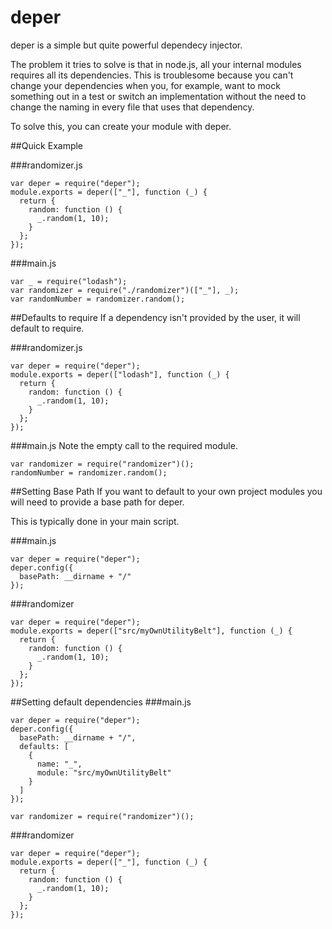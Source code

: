 deper
=====

deper is a simple but quite powerful dependecy injector.

The problem it tries to solve is that in node.js, all your internal modules requires all its dependencies. This is troublesome because you can't change your dependencies when you, for example, want to mock something out in a test or switch an implementation without the need to change the naming in every file that uses that dependency.

To solve this, you can create your module with deper.

##Quick Example

###randomizer.js
```
var deper = require("deper");
module.exports = deper(["_"], function (_) {
  return {
    random: function () {
      _.random(1, 10);
    }
  };
});
```

###main.js
```
var _ = require("lodash");
var randomizer = require("./randomizer")(["_"], _);
var randomNumber = randomizer.random();
```
##Defaults to require
If a dependency isn't provided by the user, it will default to require.

###randomizer.js
```
var deper = require("deper");
module.exports = deper(["lodash"], function (_) {
  return {
    random: function () {
      _.random(1, 10);
    }
  };
});
```

###main.js
Note the empty call to the required module.
```
var randomizer = require("randomizer")();
randomNumber = randomizer.random();
```

##Setting Base Path
If you want to default to your own project modules you will need to provide a base path for deper.

This is typically done in your main script.

###main.js
```
var deper = require("deper");
deper.config({
  basePath: __dirname + "/"
});
```
###randomizer
```
var deper = require("deper");
module.exports = deper(["src/myOwnUtilityBelt"], function (_) {
  return {
    random: function () {
      _.random(1, 10);
    }
  };
});
```

##Setting default dependencies
###main.js
```
var deper = require("deper");
deper.config({
  basePath: __dirname + "/",
  defaults: [
    {
      name: "_",
      module: "src/myOwnUtilityBelt"
    }
  ]
});

var randomizer = require("randomizer")();
```
###randomizer
```
var deper = require("deper");
module.exports = deper(["_"], function (_) {
  return {
    random: function () {
      _.random(1, 10);
    }
  };
});
```
